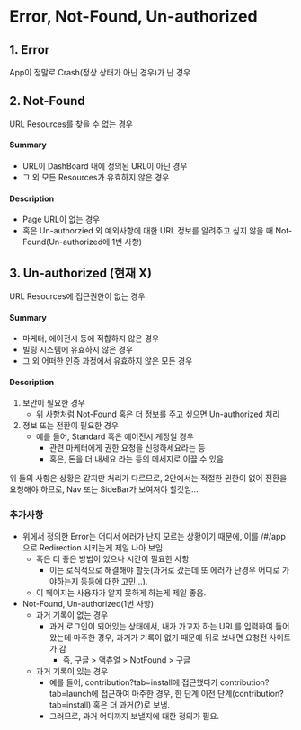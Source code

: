 # Error, Not-Found, Un-authorized

## 1. Error
App이 정말로 Crash(정상 상태가 아닌 경우)가 난 경우

## 2. Not-Found
URL Resources를 찾을 수 없는 경우

#### Summary
- URL이 DashBoard 내에 정의된 URL이 아닌 경우
- 그 외 모든 Resources가 유효하지 않은 경우

#### Description
- Page URL이 없는 경우
- 혹은 Un-authorzied 외 예외사항에 대한 URL 정보를 알려주고 싶지 않을 때 Not-Found(Un-authorized에 1번 사항)

## 3. Un-authorized (현재 X)
URL Resources에 접근권한이 없는 경우

#### Summary
- 마케터, 에이전시 등에 적합하지 않은 경우
- 빌링 시스템에 유효하지 않은 경우
- 그 외 어떠한 인증 과정에서 유효하지 않은 모든 경우

#### Description
1. 보안이 필요한 경우
	- 위 사항처럼 Not-Found 혹은 더 정보를 주고 싶으면 Un-authorized 처리
2. 졍보 또는 전환이 필요한 경우
	- 예를 들어, Standard 혹은 에이전시 계정일 경우
		- 관련 마케터에게 권한 요청을 신청하세요라는 등
		- 혹은, 돈을 더 내세요 라는 등의 메세지로 이끌 수 있음

위 둘의 사항은 상황은 같지만 처리가 다르므로, 2안에서는 적절한 권한이 없어 전환을 요청해야 하므로, Nav 또는 SideBar가 보여져야 할것임...

### 추가사항
- 위에서 정의한 Error는 어디서 에러가 난지 모르는 상황이기 때문에, 이를 /#/app으로 Redirection 시키는게 제일 나아 보임
	- 혹은 더 좋은 방법이 있으나 시간이 필요한 사항
		- 이는 로직적으로 해결해야 할듯(과거로 갔는데 또 에러가 난경우 어디로 가야하는지 등등에 대한 고민...).
	- 이 페이지는 사용자가 알지 못하게 하는게 제일 좋음.
- Not-Found, Un-authorized(1번 사항)
	- 과거 기록이 없는 경우
		- 과거 로그인이 되어있는 상태에서, 내가 가고자 하는 URL를 입력하여 들어왔는데 마주한 경우, 과거가 기록이 없기 때문에 뒤로 보내면 요청전 사이트가 감
			- 즉, 구글 > 액츄얼 > NotFound > 구글
	- 과거 기록이 있는 경우
		- 예를 들어, contribution?tab=install에 접근했다가 contribution?tab=launch에 접근하여 마주한 경우, 
			한 단계 이전 단계(contribution?tab=install) 혹은 더 과거(?)로 보냄.
		- 그러므로, 과거 어디까지 보낼지에 대한 정의가 필요.